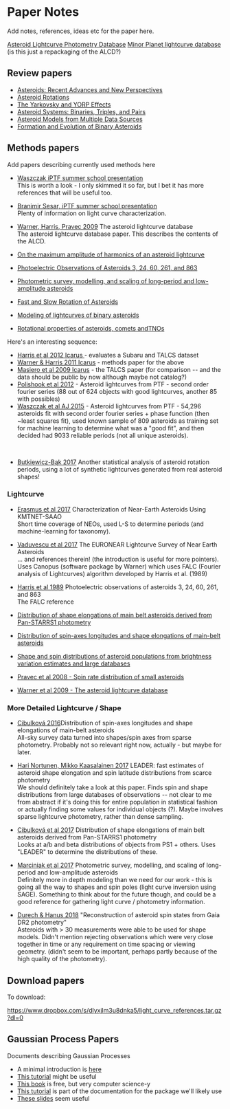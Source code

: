 Paper Notes
===========

Add notes, references, ideas etc for the paper here.

[Asteroid Lightcurve Photometry Database](http://alcdef.org/)
[Minor Planet lightcurve database](http://www.minorplanet.info/lightcurvedatabase.html) (is this just a repackaging of the ALCD?)



Review papers
--------------
* [Asteroids: Recent Advances and New Perspectives](http://adsabs.harvard.edu/abs/2015aste.book....3M) <br>
* [Asteroid Rotations](http://adsabs.harvard.edu/abs/2002aste.book..113P) <br>
* [The Yarkovsky and YORP Effects](http://adsabs.harvard.edu/abs/2015aste.book..509V) <br>
* [Asteroid Systems: Binaries, Triples, and Pairs](http://adsabs.harvard.edu/abs/2015aste.book..355M) <br>
* [Asteroid Models from Multiple Data Sources](http://adsabs.harvard.edu/abs/2015aste.book..183D) <br>
* [Formation and Evolution of Binary Asteroids](http://adsabs.harvard.edu/abs/2015aste.book..375W) <br>

Methods papers
--------------

Add papers describing currently used methods here

* [Waszczak iPTF summer school presentation](http://phares.caltech.edu/iptf/iptf_SummerSchool_2014/slides/waszczak_asteroid_lightcurves.pdf) <br>
This is worth a look - I only skimmed it so far, but I bet it has more references that will be useful too.

* [Branimir Sesar, iPTF summer school presentation](http://phares.caltech.edu/iptf/iptf_SummerSchool_2015/presentations/Time_Series_Analysis.pdf) <br>
Plenty of information on light curve characterization. 

* [Warner, Harris, Pravec 2009](http://www.sciencedirect.com/science/article/pii/S0019103509000566?via%3Dihub) The asteroid lightcurve database <br>
The asteroid lightcurve database paper. This describes the contents of the ALCD.

* [On the maximum amplitude of harmonics of an asteroid lightcurve](http://adsabs.harvard.edu/abs/2014Icar..235...55H)  <br>
* [Photoelectric Observations of Asteroids 3, 24, 60, 261, and 863](http://adsabs.harvard.edu/abs/1989Icar...77..171H)  <br>
* [Photometric survey, modelling, and scaling of long-period and low-amplitude asteroids](https://arxiv.org/abs/1711.01893)  <br>
* [Fast and Slow Rotation of Asteroids](http://adsabs.harvard.edu/abs/2000Icar..148...12P)  <br>
* [Modeling of lightcurves of binary asteroids](http://adsabs.harvard.edu/abs/2009Icar..200..531S)  <br>
* [Rotational properties of asteroids, comets andTNOs](http://adsabs.harvard.edu/abs/2006IAUS..229..439H)  <br>


Here's an interesting sequence:
* [Harris et al 2012 Icarus ](https://www.sciencedirect.com/science/article/pii/S0019103512002874?via%3Dihub) - evaluates a Subaru and TALCS dataset <br>
* [Warner & Harris 2011 Icarus](https://www.sciencedirect.com/science/article/pii/S0019103511004003?via%3Dihub#b0030) - methods paper for the above <br>
* [Masiero et al 2009 Icarus](https://www.sciencedirect.com/science/article/pii/S0019103509002541) - the TALCS paper (for comparison -- and the data should be public by now although maybe not catalog?) <br>
* [Polishook et al 2012](https://arxiv.org/abs/1201.1930) - Asteroid lightcurves from PTF  - second order fourier series (88 out of 624 objects with good lightcurves, another 85 with possibles)
* [Waszczak et al AJ 2015](http://iopscience.iop.org/article/10.1088/0004-6256/150/3/75/meta) - Asteroid lightcurves from PTF - 54,296 asteroids fit with second order fourier series + phase function (then ~least squares fit), used known sample of 809 asteroids as training set for machine learning to determine what was a "good fit", and then decided had 9033 reliable periods (not all unique asteroids). 
<br>

* [Butkiewicz-Bąk 2017](https://academic.oup.com/mnras/article/470/2/1314/3859619) Another statistical analysis of asteroid rotation periods, using a lot of synthetic lightcurves generated from real asteroid shapes! <br>

### Lightcurve ###

* [Erasmus et al 2017](http://iopscience.iop.org/article/10.3847/1538-3881/aa88be/meta) Characterization of Near-Earth Asteroids Using KMTNET-SAAO <br>
Short time coverage of NEOs, used L-S to determine periods (and machine-learning for taxonomy). 

* [Vaduvescu et al 2017](https://link.springer.com/article/10.1007%2Fs11038-017-9506-9) The EURONEAR Lightcurve Survey of Near Earth Asteroids <br>
 ... and references therein! (the introduction is useful for more pointers). Uses Canopus (software package by Warner) which uses FALC (Fourier analysis of Lightcurves) algorithm developed by Harris et al. (1989)

* [Harris et al 1989](http://www.sciencedirect.com/science/article/pii/0019103589900158?via%3Dihub) Photoelectric observations of asteroids 3, 24, 60, 261, and 863 <br>
The FALC reference

* [Distribution of shape elongations of main belt asteroids derived from Pan-STARRS1 photometry](http://adsabs.harvard.edu/abs/2017arXiv170905640C) <br>
* [Distribution of spin-axes longitudes and shape elongations of main-belt asteroids](http://adsabs.harvard.edu/abs/2016A%26A...596A..57C) <br>
* [Shape and spin distributions of asteroid populations from brightness variation estimates and large databases](https://arxiv.org/abs/1703.07178)  <br>
* [Pravec et al 2008 - Spin rate distribution of small asteroids](http://adsabs.harvard.edu/abs/2008Icar..197..497P) <br>
* [Warner et al 2009 - The asteroid lightcurve database](http://adsabs.harvard.edu/abs/2009Icar..202..134W)  <br>


### More Detailed Lightcurve / Shape ###

* [Cibulková 2016](https://www.aanda.org/articles/aa/abs/2016/12/aa29192-16/aa29192-16.html)Distribution of spin-axes longitudes and shape elongations of main-belt asteroids <br>
All-sky survey data turned into shapes/spin axes from sparse photometry. Probably not so relevant right now, actually - but maybe for later.

* [Hari Nortunen, Mikko Kaasalainen 2017](https://arxiv.org/abs/1710.06397) LEADER: fast estimates of asteroid shape elongation and spin latitude distributions from scarce photometry <br>
We should definitely take a look at this paper. Finds spin and shape distributions from large databases of observations -- not clear to me from abstract if it's doing this for entire population in statistical fashion or actually finding some values for individual objects (?). Maybe involves sparse lightcurve photometry, rather than dense sampling. 

* [Cibulková et al 2017](https://arxiv.org/abs/1709.05640) Distribution of shape elongations of main belt asteroids derived from Pan-STARRS1 photometry <br>
Looks at a/b and beta distributions of objects from PS1 + others. Uses "LEADER" to determine the distributions of these. 

* [Marciniak et al 2017](https://arxiv.org/abs/1711.01893) Photometric survey, modelling, and scaling of long-period and low-amplitude asteroids <br>
Definitely more in depth modeling than we need for our work - this is going all the way to shapes and spin poles (light curve inversion using SAGE).  Something to think about for the future though, and could be a good reference for gathering light curve / photometry information. 

* [Durech & Hanus 2018](https://arxiv.org/pdf/1810.04485.pdf) "Reconstruction of asteroid spin states from Gaia DR2 photometry" <br>
Asteroids with > 30 measurements were able to be used for shape models. Didn't mention rejecting observations which were very close together in time or any requirement on time spacing or viewing geometry. (didn't seem to be important, perhaps partly because of the high quality of the photometry). 


Download papers
--------------
To download:

https://www.dropbox.com/s/dlyxjlm3u8dnka5/light_curve_references.tar.gz?dl=0

Gaussian Process Papers
-----------------------

Documents describing Gaussian Processes

* A minimal introduction is [here](https://www.robots.ox.ac.uk/~mebden/reports/GPtutorial.pdf)
* [This tutorial](http://www.robots.ox.ac.uk/~sjrob/Pubs/philTransA_2012.pdf) might be useful
* [This book](http://www.gaussianprocess.org) is free, but very computer science-y
* [This tutorial](http://dfm.io/george/dev/tutorials/first/) is part of the documentation for the package we'll likely use
* [These slides](https://speakerdeck.com/dfm/an-astronomers-introduction-to-gaussian-processes-v2) seem useful



